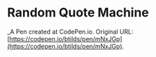 # Random Quote Machine
 _A Pen created at CodePen.io. Original URL: [https://codepen.io/btilds/pen/mNxJGp](https://codepen.io/btilds/pen/mNxJGp).

 